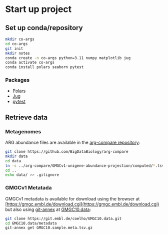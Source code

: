 # Start up project

## Set up conda/repository

```bash
mkdir co-args
cd co-args
git init 
mkdir notes
conda create -n co-args python=3.11 numpy matplotlib jug
conda activate co-args
conda install polars seaborn pytest
```

### Packages

- [Polars](https://pola.rs/)
- [Jug](https://jug.rtfd.io/)
- [pytest](https://pytest.org/)

## Retrieve data

### Metagenomes

ARG abundance files are available in the [arg-compare repository](https://github.com/BigDataBiology/arg-compare):

```bash
git clone https://github.com/BigDataBiology/arg-compare
mkdir data
cd data
ln -s ../arg-compare/GMGCv1-unigene-abundance-projection/computed/*.tsv.xz .
cd ..
echo data/ >> .gitignore
```

### GMGCv1 Metatada

GMGCv1 metadata is available for download using the browser at
[https://gmgc.embl.de/download.cgi](https://gmgc.embl.de/download.cgi) but also
using [git-annex](https://git-annex.branchable.com/) at
[GMGC10.data](https://git.embl.de/coelho/GMGC10.data):

```bash
git clone https://git.embl.de/coelho/GMGC10.data.git
cd GMGC10.data/metadata
git-annex get GMGC10.sample.meta.tsv.gz
```

